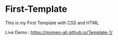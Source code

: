 # First-Template
This is my First Template with CSS and HTML

Live Demo :
https://momen-ali.github.io/Template-1/
